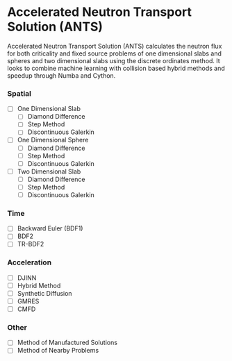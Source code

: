 
# Accelerated Neutron Transport Solution (ANTS)

Accelerated Neutron Transport Solution (ANTS) calculates the neutron flux for both criticality and fixed source problems of one dimensional slabs and spheres and two dimensional slabs using the discrete ordinates method. It looks to combine machine learning with collision based hybrid methods and speedup through Numba and Cython. 

### Spatial
- [ ] One Dimensional Slab
	- [ ] Diamond Difference
	- [ ] Step Method
	- [ ] Discontinuous Galerkin
- [ ] One Dimensional Sphere
	- [ ] Diamond Difference
	- [ ] Step Method
	- [ ] Discontinuous Galerkin
- [ ] Two Dimensional Slab
	- [ ] Diamond Difference
	- [ ] Step Method
	- [ ] Discontinuous Galerkin

### Time 
- [ ] Backward Euler (BDF1)
- [ ] BDF2
- [ ] TR-BDF2

### Acceleration
- [ ] DJINN
- [ ] Hybrid Method
- [ ] Synthetic Diffusion
- [ ] GMRES
- [ ] CMFD 

### Other
- [ ] Method of Manufactured Solutions
- [ ] Method of Nearby Problems

